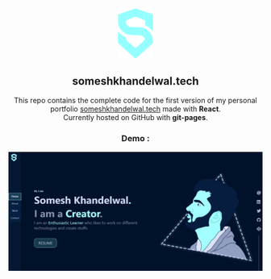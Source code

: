 <div align="center">
  <img alt="Logo" src="https://raw.githubusercontent.com/someshvk/somesh-portfolio/main/src/SVG/Vector.svg" width="70" />
</div>
<h2 align="center">
  someshkhandelwal.tech
</h2>
<p align="center">
  This repo contains the complete code for the first version of my personal portfolio <a href="https://someshkhandelwal.tech" target="_blank">someshkhandelwal.tech</a> made with <b>React</b>.
  <br>
  Currently hosted on GitHub with <b>git-pages</b>.
</p>
<div align="center">
  <h3><b>Demo :</b></h3>
  <img alt="demo" src="https://raw.githubusercontent.com/someshvk/somesh-portfolio/main/demo.jpg" />
</div>
